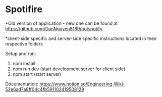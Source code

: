 # Spotifire
*Old version of application - new one can be found at https://github.com/DanNguyen8189/hotspotify

*client-side specific and server-side specific instructions located in their respective folders

Setup and run: 
1. npm install
2. npm run dev (start development server for client side)
3. npm start (start server)

Documentation: https://www.notion.so/Engineering-Wiki-52e6ad7a8ff04c4fb591102419508129
